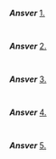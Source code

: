 ***Ansver***
[1.]()

```js



```

***Ansver***
[2.]()

```js



```

***Ansver***
[3.]()

```js



```

***Ansver***
[4.]()

```js



```

***Ansver***
[5.]()

```js



```